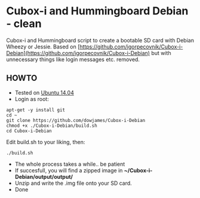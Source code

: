 Cubox-i and Hummingboard Debian - clean
================

Cubox-i and Hummingboard script to create a bootable SD card with Debian Wheezy or Jessie.
Based on [https://github.com/igorpecovnik/Cubox-i-Debian](https://github.com/igorpecovnik/Cubox-i-Debian) but with unnecessary things like login messages etc. removed.

HOWTO
------------------
- Tested on [Ubuntu 14.04](http://releases.ubuntu.com/14.04/)
- Login as root:
```shell
apt-get -y install git
cd ~
git clone https://github.com/dowjames/Cubox-i-Debian
chmod +x ./Cubox-i-Debian/build.sh
cd Cubox-i-Debian
```
Edit build.sh to your liking, then:

```shell
./build.sh
```
- The whole process takes a while.. be patient
- If succesfull, you will find a zipped image in **~/Cubox-i-Debian/output/output/**
- Unzip and write the .img file onto your SD card. 
- Done